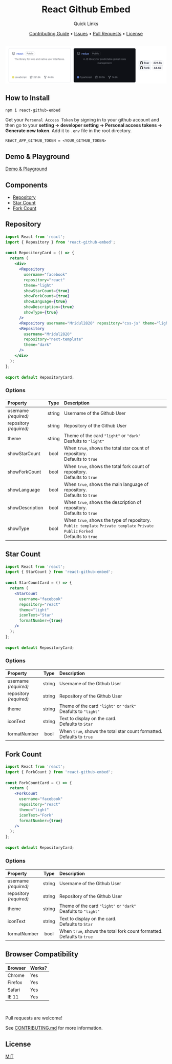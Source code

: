 #

<div align="center">
    <h1>React Github Embed</h1>
</div>

<div align="center">
    <p>Quick Links</p>
    <a href="CONTRIBUTING.md">Contributing Guide</a> •
    <a href="https://github.com/Mridul2820/react-github-embed/issues">Issues</a> •
    <a href="https://github.com/Mridul2820/react-github-embed/pulls">Pull Requests</a> •
    <a href="LICENSE">License</a>
</div>

<br />

![Demo-Image](./doc/Demo.png)

## How to Install

```
npm i react-github-embed
```

Get your `Personal Access Token` by signing in to your github account and then go to your **setting -> developer setting -> Personal access tokens -> Generate new token**. Add it to `.env` file in the root directory.

```
REACT_APP_GITHUB_TOKEN = <YOUR_GITHUB_TOKEN>
```

## Demo & Playground

[Demo & Playground](https://react-github-embed.mridul.tech/)

## Components

- [Repository](#repository)
- [Star Count](#star-count)
- [Fork Count](#fork-count)

## Repository

```jsx
import React from 'react';
import { Repository } from 'react-github-embed';

const RepositoryCard = () => {
  return (
    <div>
      <Repository
        username="facebook"
        repository="react"
        theme="light"
        showStarCount={true}
        showForkCount={true}
        showLanguage={true}
        showDescription={true}
        showType={true}
      />
      <Repository username="Mridul2820" repository="css-js" theme="light" />
      <Repository
        username="Mridul2820"
        repository="next-template"
        theme="dark"
      />
    </div>
  );
};

export default RepositoryCard;
```

### Options

| Property                    |  Type  | Description                                                                                                                            |
| :-------------------------- | :----: | :------------------------------------------------------------------------------------------------------------------------------------- |
| username<br/>_(required)_   | string | Username of the Github User                                                                                                            |
| repository<br/>_(required)_ | string | Repository of the Github User                                                                                                          |
| theme<br/>                  | string | Theme of the card `"light"` or `"dark"`<br/>Deafults to `"light"`                                                                      |
| showStarCount               |  bool  | When `true`, shows the total star count of repository.<br/>Defaults to `true`                                                          |
| showForkCount               |  bool  | When `true`, shows the total fork count of repository.<br/>Defaults to `true`                                                          |
| showLanguage                |  bool  | When `true`, shows the main language of repository.<br/>Defaults to `true`                                                             |
| showDescription             |  bool  | When `true`, shows the description of repository.<br/>Defaults to `true`                                                               |
| showType                    |  bool  | When `true`, shows the type of repository.<br/>`Public template` `Private template` `Private` `Public` `Forked`<br/>Defaults to `true` |

## Star Count

```jsx
import React from 'react';
import { StarCount } from 'react-github-embed';

const StarCountCard = () => {
  return (
    <StarCount
      username="facebook"
      repository="react"
      theme="light"
      iconText="Star"
      formatNumber={true}
    />
  );
};

export default RepositoryCard;
```

### Options

| Property                    |  Type  | Description                                                               |
| :-------------------------- | :----: | :------------------------------------------------------------------------ |
| username<br/>_(required)_   | string | Username of the Github User                                               |
| repository<br/>_(required)_ | string | Repository of the Github User                                             |
| theme                       | string | Theme of the card `"light"` or `"dark"`<br/>Deafults to `"light"`         |
| iconText                    | string | Text to display on the card.<br/>Defaults to `Star`                       |
| formatNumber                |  bool  | When `true`, shows the total star count formatted.<br/>Defaults to `true` |

## Fork Count

```jsx
import React from 'react';
import { ForkCount } from 'react-github-embed';

const ForkCountCard = () => {
  return (
    <ForkCount
      username="facebook"
      repository="react"
      theme="light"
      iconText="Fork"
      formatNumber={true}
    />
  );
};

export default RepositoryCard;
```

### Options

| Property                    |  Type  | Description                                                               |
| :-------------------------- | :----: | :------------------------------------------------------------------------ |
| username<br/>_(required)_   | string | Username of the Github User                                               |
| repository<br/>_(required)_ | string | Repository of the Github User                                             |
| theme                       | string | Theme of the card `"light"` or `"dark"`<br/>Deafults to `"light"`         |
| iconText                    | string | Text to display on the card.<br/>Defaults to `Star`                       |
| formatNumber                |  bool  | When `true`, shows the total fork count formatted.<br/>Defaults to `true` |

## Browser Compatibility

| Browser | Works? |
| :------ | :----- |
| Chrome  | Yes    |
| Firefox | Yes    |
| Safari  | Yes    |
| IE 11   | Yes    |

<br/>

Pull requests are welcome!
<br/>

See [CONTRIBUTING.md](CONTRIBUTING.md) for more information.

## License

<a href="LICENSE">MIT</a>

